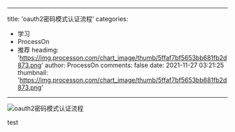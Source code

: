 
---
title: 'oauth2密码模式认证流程'
categories: 
 - 学习
 - ProcessOn
 - 推荐
headimg: 'https://img.processon.com/chart_image/thumb/5ffaf7bf5653bb681fb2d873.png'
author: ProcessOn
comments: false
date: 2021-11-27 03:21:25
thumbnail: 'https://img.processon.com/chart_image/thumb/5ffaf7bf5653bb681fb2d873.png'
---

<div>   
<img class="thumb" alt="oauth2密码模式认证流程" src="https://img.processon.com/chart_image/thumb/5ffaf7bf5653bb681fb2d873.png" referrerpolicy="no-referrer">
<p>test</p>  
</div>
            